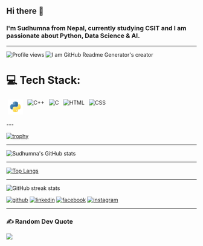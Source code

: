 ## Hi there 👋 
### I'm Sudhumna from Nepal, currently studying CSIT and I am passionate about Python, Data Science & AI.
---
![Profile views](https://gpvc.arturio.dev/Sudhumna) 
![I am GitHub Readme Generator's creator](<img align = "right" alt = "Hello There" width = "700" src ="https://github.com/Sudhumna/Sudhumna/blob/main/IMG-9feae2f743b097892f734dca4e78846b-V.jpg">)

# 💻 Tech Stack:
<p>
<img src="https://raw.githubusercontent.com/github/explore/80688e429a7d4ef2fca1e82350fe8e3517d3494d/topics/python/python.png" alt="Python" height="40" style="vertical-align:top; margin:4px">
<img src="https://cdn-icons-png.flaticon.com/512/74/74897.png" alt="C++" height="40" style="vertical-align:top; margin:4px">
<img src="https://cdn-icons-png.flaticon.com/512/9089/9089814.png" alt="C" height="40" style="vertical-align:top; margin:4px">
<img src="https://cdn-icons-png.flaticon.com/512/4943/4943029.png" alt="HTML" height="40" style="vertical-align:top; margin:4px">
<img src="https://cdn-icons-png.flaticon.com/512/3308/3308160.png" alt="CSS" height="40" style="vertical-align:top; margin:4px">
 
</p>
---




[![trophy](https://github-profile-trophy.vercel.app/?username=Sudhumna)](https://github.com/ryo-ma/github-profile-trophy)

---

![Sudhumna's GitHub stats](https://github-readme-stats.vercel.app/api?username=Sudhumna&show_icons=true&theme=radical)

---

[![Top Langs](https://github-readme-stats.vercel.app/api/top-langs/?username=Sudhumna&theme=radical)](https://github.com/anuraghazra/github-readme-stats)

---

![GitHub streak stats](https://streak-stats.demolab.com/?user=Sudhumna)  

[<img src='https://cdn.jsdelivr.net/npm/simple-icons@3.0.1/icons/github.svg' alt='github' height='40'>](https://github.com/Sudhumna)  [<img src='https://cdn.jsdelivr.net/npm/simple-icons@3.0.1/icons/linkedin.svg' alt='linkedin' height='40'>](https://www.linkedin.com/in/sudhumna-phuyal-78860620a/)  [<img src='https://cdn.jsdelivr.net/npm/simple-icons@3.0.1/icons/facebook.svg' alt='facebook' height='40'>](https://www.facebook.com/profile.php?id=100009797820145&mibextid=ZbWKwL)  [<img src='https://cdn.jsdelivr.net/npm/simple-icons@3.0.1/icons/instagram.svg' alt='instagram' height='40'>](https://instagram.com/phuyalsudhumna?igshid=NmQ2ZmYxZjA=/)  

---
### ✍️ Random Dev Quote
![](https://quotes-github-readme.vercel.app/api?type=horizontal&theme=radical)
